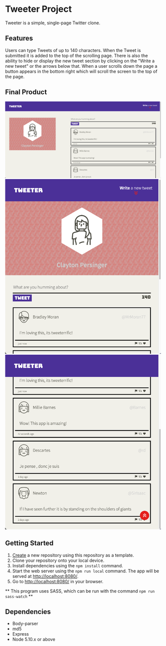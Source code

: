 # Tweeter Project

Tweeter is a simple, single-page Twitter clone.

## Features

Users can type Tweets of up to 140 characters. When the Tweet is submitted it is added to the top of the scrolling page. There is also the ability to hide or display the new tweet section by clicking on the "Write a new tweet" or the arrows below that. When a user scrolls down the page a button appears in the bottom right which will scroll the screen to the top of the page.

## Final Product

!["Monitor"](https://github.com/oMnotopia/tweeter/blob/master/docs/Monitor%20Window.png?raw=true)
!["Mobile"](https://github.com/oMnotopia/tweeter/blob/master/docs/Mobile%20Window.png?raw=true)
!["Mobile scrolled"](https://github.com/oMnotopia/tweeter/blob/master/docs/Mobile%20Scroll.png?raw=true)

## Getting Started

1. [Create](https://docs.github.com/en/repositories/creating-and-managing-repositories/creating-a-repository-from-a-template) a new repository using this repository as a template.
2. Clone your repository onto your local device.
3. Install dependencies using the `npm install` command.
3. Start the web server using the `npm run local` command. The app will be served at <http://localhost:8080/>.
4. Go to <http://localhost:8080/> in your browser.

** This program uses SASS, which can be run with the command `npm run sass-watch` **

## Dependencies

- Body-parser
- md5
- Express
- Node 5.10.x or above
